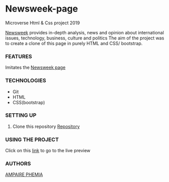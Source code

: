 ﻿# Newsweek-page
Microverse Html &amp; Css project 2019

[Newsweek](https://www.newsweek.com/) provides in-depth analysis, news and opinion about international issues, technology, business, culture and politics
The aim of the project was to create a clone of this page in purely HTML and CSS/ bootstrap. 

### FEATURES
Imitates the [Newsweek page](https://www.newsweek.com/) 


### TECHNOLOGIES
- Git
- HTML
- CSS(bootstrap)


### SETTING UP
1. Clone this repository
    [Repository](https://github.com/ampaire/Newsweek-page/ft-homepage.git)

### USING THE PROJECT
Click on this [link](https://raw.githack.com/ampaire/Newsweek-page/ft-homepage/index.html)  to go to the live preview 

### AUTHORS
[AMPAIRE PHEMIA](https://github.com/ampaire)
